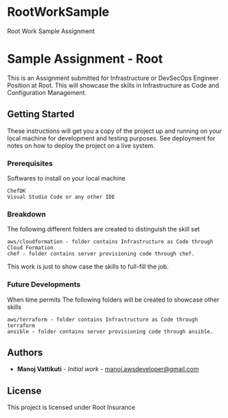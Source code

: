 # RootWorkSample
Root Work Sample Assignment

# Sample Assignment - Root

This is an Assignment submitted for Infrastructure or DevSecOps Engineer Position at Root. This will showcase the skills in Infrastructure as Code and Configuration Management.

## Getting Started

These instructions will get you a copy of the project up and running on your local machine for development and testing purposes. See deployment for notes on how to deploy the project on a live system.

### Prerequisites

Softwares to install on your local machine

```
ChefDK
Visual Studio Code or any other IDE
```

### Breakdown

The following different folders are created to distinguish the skill set 

```
aws/cloudformation - folder contains Infrastructure as Code through Cloud Formation
chef - folder contains server provisioning code through chef.
``` 

This work is just to show case the skills to full-fill the job.



### Future Developments

When time permits The following folders will be created to showcase other skills 

```
aws/terraform - folder contains Infrastructure as Code through terraform
ansible - folder contains server provisioning code through ansible.
``` 



## Authors

* **Manoj Vattikuti** - *Initial work*  - <manoj.awsdeveloper@gmail.com>

## License

This project is licensed under Root Insurance